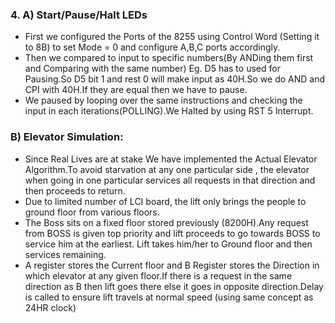 ### 4. A) Start/Pause/Halt LEDs
  * First we configured the Ports of the 8255 using Control Word (Setting it to 8B) to set Mode = 0 and configure A,B,C ports    accordingly.
  * Then we compared to input to specific numbers(By ANDing them first and Comparing with the same number)
   Eg. D5 has to used for Pausing.So D5 bit 1 and rest 0 will make input as 40H.So we do AND and CPI with 40H.If they are 
   equal then we have to pause.
  * We paused by looping over the same instructions and checking the input in each iterations(POLLING).We Halted by using 
   RST 5 Interrupt.

###    B) Elevator Simulation:
  * Since Real Lives are at stake We have implemented the Actual Elevator Algorithm.To avoid starvation at any one particular
  side , the elevator when going in one particular services all requests in that direction and then proceeds to return.
  * Due to limited number of LCI board, the lift only brings the people to ground floor from various floors.
  * The Boss sits on a fixed floor stored previously (8200H).Any request from BOSS is given top priority and lift proceeds to 
  go towards BOSS to service him at the earliest. Lift takes him/her to Ground floor and then services remaining.
  * A register stores the Current floor and B Register stores the Direction in which elevator at any given floor.If there is 
  a request in the same direction as B then lift goes there else it goes in opposite direction.Delay is called to ensure lift 
  travels at normal speed (using same concept as 24HR clock)
